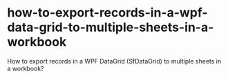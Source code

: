 # how-to-export-records-in-a-wpf-data-grid-to-multiple-sheets-in-a-workbook
How to export records in a WPF DataGrid (SfDataGrid) to multiple sheets in a workbook?
